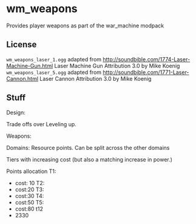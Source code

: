 # wm_weapons

Provides player weapons as part of the war_machine modpack

## License


`wm_weapons_laser_1.ogg` adapted from http://soundbible.com/1774-Laser-Machine-Gun.html Laser Machine Gun Attribution 3.0 by Mike Koenig
`wm_weapons_laser_5.ogg` adapted from http://soundbible.com/1771-Laser-Cannon.html Laser Cannon Attribution 3.0 by Mike Koenig

## Stuff

Design:

Trade offs over Leveling up.


Weapons:


Domains:
Resource points. Can be split across the other domains


Tiers with  increasing cost (but also a matching increase in power.)

Points allocation
T1:
- cost: 10
T2:
- cost:20
T3:
- cost:30
T4:
- cost:50
T5:
- cost:80
t12
- 2330
